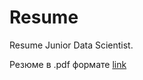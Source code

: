 # Resume
Resume Junior Data Scientist.

Резюме в .pdf формате [link](https://drive.google.com/file/d/16UEAv6fBcBDQF9mYtWRp0sbgHIZ4YZ4H/view?usp=sharing)
